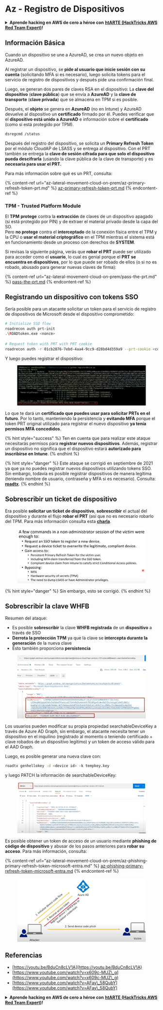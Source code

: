# Az - Registro de Dispositivos

<details>

<summary><strong>Aprende hacking en AWS de cero a héroe con</strong> <a href="https://training.hacktricks.xyz/courses/arte"><strong>htARTE (HackTricks AWS Red Team Expert)</strong></a><strong>!</strong></summary>

Otras formas de apoyar a HackTricks:

* Si quieres ver a tu **empresa anunciada en HackTricks** o **descargar HackTricks en PDF**, consulta los [**PLANES DE SUSCRIPCIÓN**](https://github.com/sponsors/carlospolop)!
* Consigue el [**merchandising oficial de PEASS & HackTricks**](https://peass.creator-spring.com)
* Descubre [**La Familia PEASS**](https://opensea.io/collection/the-peass-family), nuestra colección de [**NFTs**](https://opensea.io/collection/the-peass-family) exclusivos
* **Únete al** 💬 [**grupo de Discord**](https://discord.gg/hRep4RUj7f) o al [**grupo de telegram**](https://t.me/peass) o **sígueme** en **Twitter** 🐦 [**@carlospolopm**](https://twitter.com/carlospolopm)**.**
* **Comparte tus trucos de hacking enviando PRs a los repositorios de GitHub** [**HackTricks**](https://github.com/carlospolop/hacktricks) y [**HackTricks Cloud**](https://github.com/carlospolop/hacktricks-cloud).

</details>

## Información Básica

Cuando un dispositivo se une a AzureAD, se crea un nuevo objeto en AzureAD.

Al registrar un dispositivo, se **pide al usuario que inicie sesión con su cuenta** (solicitando MFA si es necesario), luego solicita tokens para el servicio de registro de dispositivos y después pide una confirmación final.

Luego, se generan dos pares de claves RSA en el dispositivo: La **clave del dispositivo** (**clave pública**) que se envía a **AzureAD** y la **clave de transporte** (**clave privada**) que se almacena en TPM si es posible.

Después, el **objeto** se genera en **AzureAD** (no en Intune) y AzureAD devuelve al dispositivo un **certificado** firmado por él. Puedes verificar que el **dispositivo está unido a AzureAD** e información sobre el **certificado** (como si está protegido por TPM).
```bash
dsregcmd /status
```
Después del registro del dispositivo, se solicita un **Primary Refresh Token** por el módulo CloudAP de LSASS y se entrega al dispositivo. Con el PRT también se entrega la **clave de sesión cifrada para que solo el dispositivo pueda descifrarla** (usando la clave pública de la clave de transporte) y es **necesaria para usar el PRT.**

Para más información sobre qué es un PRT, consulta:

{% content-ref url="az-lateral-movement-cloud-on-prem/az-primary-refresh-token-prt.md" %}
[az-primary-refresh-token-prt.md](az-lateral-movement-cloud-on-prem/az-primary-refresh-token-prt.md)
{% endcontent-ref %}

### TPM - Trusted Platform Module

El **TPM** **protege** contra la **extracción** de claves de un dispositivo apagado (si está protegido por PIN) y de extraer el material privado desde la capa del SO.\
Pero **no protege** contra el **interceptado** de la conexión física entre el TPM y la CPU o **usar el material criptográfico** en el TPM mientras el sistema está en funcionamiento desde un proceso con derechos de **SYSTEM**.

Si revisas la siguiente página, verás que **robar el PRT** puede ser utilizado para acceder como el **usuario**, lo cual es genial porque el **PRT se encuentra en dispositivos**, por lo que puede ser robado de ellos (o si no es robado, abusado para generar nuevas claves de firma):

{% content-ref url="az-lateral-movement-cloud-on-prem/pass-the-prt.md" %}
[pass-the-prt.md](az-lateral-movement-cloud-on-prem/pass-the-prt.md)
{% endcontent-ref %}

## Registrando un dispositivo con tokens SSO

Sería posible para un atacante solicitar un token para el servicio de registro de dispositivos de Microsoft desde el dispositivo comprometido:
```bash
# Initialize SSO flow
roadrecon auth prt-init
.\ROADtoken.exe <nonce>

# Request token with PRT with PRT cookie
roadrecon auth -r 01cb2876-7ebd-4aa4-9cc9-d28bd4d359a9 --prt-cookie <cookie>
```
Y luego puedes registrar el dispositivo:

<figure><img src="../../.gitbook/assets/image (4) (1) (1).png" alt=""><figcaption></figcaption></figure>

Lo que te dará un **certificado que puedes usar para solicitar PRTs en el futuro**. Por lo tanto, manteniendo la persistencia y **evitando MFA** porque el token PRT original utilizado para registrar el nuevo dispositivo **ya tenía permisos MFA concedidos**.

{% hint style="success" %}
Ten en cuenta que para realizar este ataque necesitarás permisos para **registrar nuevos dispositivos**. Además, registrar un dispositivo no significa que el dispositivo estará **autorizado para inscribirse en Intune**.
{% endhint %}

{% hint style="danger" %}
Este ataque se corrigió en septiembre de 2021 ya que ya no puedes registrar nuevos dispositivos utilizando tokens SSO. Sin embargo, todavía es posible registrar dispositivos de manera legítima (teniendo nombre de usuario, contraseña y MFA si es necesario). Consulta: [**roadtx**](az-lateral-movement-cloud-on-prem/az-roadtx-authentication.md).
{% endhint %}

## Sobrescribir un ticket de dispositivo

Era posible **solicitar un ticket de dispositivo**, **sobrescribir** el actual del dispositivo y durante el flujo **robar el PRT** (así que no es necesario robarlo del TPM. Para más información consulta esta [**charla**](https://youtu.be/BduCn8cLV1A).

<figure><img src="../../.gitbook/assets/image (4) (1) (1) (1).png" alt=""><figcaption></figcaption></figure>

{% hint style="danger" %}
Sin embargo, esto se corrigió.
{% endhint %}

## Sobrescribir la clave WHFB

Resumen del ataque:

* Es posible **sobrescribir** la clave **WHFB registrada** de un **dispositivo** a través de SSO
* **Derrota la protección TPM** ya que la clave se **intercepta durante la generación** de la nueva clave
* Esto también proporciona **persistencia**

<figure><img src="../../.gitbook/assets/image (6).png" alt=""><figcaption></figcaption></figure>

Los usuarios pueden modificar su propia propiedad searchableDeviceKey a través de Azure AD Graph, sin embargo, el atacante necesita tener un dispositivo en el inquilino (registrado al momento o teniendo certificado + clave robados de un dispositivo legítimo) y un token de acceso válido para el AAD Graph.

Luego, es posible generar una nueva clave con:
```bash
roadtx genhellokey -d <device id> -k tempkey.key
```
y luego PATCH la información de searchableDeviceKey:

<figure><img src="../../.gitbook/assets/image (8).png" alt=""><figcaption></figcaption></figure>

Es posible obtener un token de acceso de un usuario mediante **phishing de código de dispositivo** y abusar de los pasos anteriores para **robar su acceso**. Para más información, consulta:

{% content-ref url="az-lateral-movement-cloud-on-prem/az-phishing-primary-refresh-token-microsoft-entra.md" %}
[az-phishing-primary-refresh-token-microsoft-entra.md](az-lateral-movement-cloud-on-prem/az-phishing-primary-refresh-token-microsoft-entra.md)
{% endcontent-ref %}

<figure><img src="../../.gitbook/assets/image (9).png" alt=""><figcaption></figcaption></figure>

## Referencias

* [https://youtu.be/BduCn8cLV1A](https://youtu.be/BduCn8cLV1A)
* [https://www.youtube.com/watch?v=x609c-MUZ\_g](https://www.youtube.com/watch?v=x609c-MUZ\_g)
* [https://www.youtube.com/watch?v=AFay\_58QubY](https://www.youtube.com/watch?v=AFay\_58QubY)

<details>

<summary><strong>Aprende hacking en AWS de cero a héroe con</strong> <a href="https://training.hacktricks.xyz/courses/arte"><strong>htARTE (HackTricks AWS Red Team Expert)</strong></a><strong>!</strong></summary>

Otras formas de apoyar a HackTricks:

* Si quieres ver a tu **empresa anunciada en HackTricks** o **descargar HackTricks en PDF**, consulta los [**PLANES DE SUSCRIPCIÓN**](https://github.com/sponsors/carlospolop)!
* Consigue el [**merchandising oficial de PEASS & HackTricks**](https://peass.creator-spring.com)
* Descubre [**La Familia PEASS**](https://opensea.io/collection/the-peass-family), nuestra colección de [**NFTs**](https://opensea.io/collection/the-peass-family) exclusivos
* **Únete al** 💬 [**grupo de Discord**](https://discord.gg/hRep4RUj7f) o al [**grupo de Telegram**](https://t.me/peass) o **sígueme** en **Twitter** 🐦 [**@carlospolopm**](https://twitter.com/carlospolopm)**.**
* **Comparte tus trucos de hacking enviando PRs a los repositorios de GitHub** [**HackTricks**](https://github.com/carlospolop/hacktricks) y [**HackTricks Cloud**](https://github.com/carlospolop/hacktricks-cloud).

</details>
